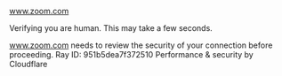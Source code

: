 www.zoom.com

Verifying you are human. This may take a few seconds.

www.zoom.com needs to review the security of your connection before proceeding.
Ray ID: 951b5dea7f372510
Performance & security by Cloudflare